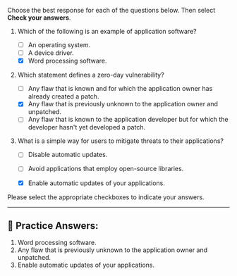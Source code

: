 
Choose the best response for each of the questions below. Then select **Check your answers**.

1. Which of the following is an example of application software? 

   - [ ] An operating system.
   - [ ] A device driver.
   - [x] Word processing software.

2. Which statement defines a zero-day vulnerability? 

   - [ ] Any flaw that is known and for which the application owner has already created a patch.
   - [x] Any flaw that is previously unknown to the application owner and unpatched.
   - [ ] Any flaw that is known to the application developer but for which the developer hasn't yet developed a patch.

3. What is a simple way for users to mitigate threats to their applications? 

   - [ ] Disable automatic updates.
   - [ ] Avoid applications that employ open-source libraries.
   - [x] Enable automatic updates of your applications.


Please select the appropriate checkboxes to indicate your answers.

---

## **🔑 Practice Answers:**

1. Word processing software.
2. Any flaw that is previously unknown to the application owner and unpatched.
3. Enable automatic updates of your applications.
